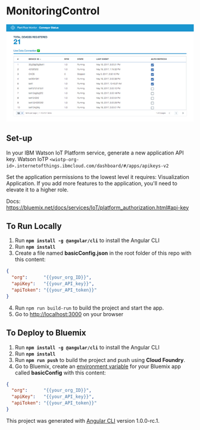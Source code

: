 # MonitoringControl
<img src="preview.jpg" />

## Set-up
In your IBM Watson IoT Platform service, generate a new application API key.
Watson IoTP `<wiotp-org-id>.internetofthings.ibmcloud.com/dashboard/#/apps/apikeys-v2`

Set the application permissions to the lowest level it requires: Visualization Application. If you add more features to the application, you'll need to elevate it to a higher role.


Docs: https://bluemix.net/docs/services/IoT/platform_authorization.html#api-key

## To Run Locally

1. Run **`npm install -g @angular/cli`** to install the Angular CLI
2. Run **`npm install`**
3. Create a file named **basicConfig.json** in the root folder of this repo with this content:
```json
{
  "org":      "{{your_org_ID}}",
  "apiKey":   "{{your_API_key}}",
  "apiToken": "{{your_API_token}}"
}
```
4. Run `npm run build-run` to build the project and start the app.
5. Go to [http://localhost:3000](http://localhost:3000) on your browser

## To Deploy to Bluemix

1. Run **`npm install -g @angular/cli`** to install the Angular CLI
2. Run **`npm install`**
3. Run **`npm run push`** to build the project and push using **Cloud Foundry**.
4. Go to Bluemix, create an [environment variable](https://console.stage1.bluemix.net/docs/services/IoT/getting_started/getting-started-iot-monitoring.html#connect) for your Bluemix app called **basicConfig** with this content:
```json
{
  "org":      "{{your_org_ID}}",
  "apiKey":   "{{your_API_key}}",
  "apiToken": "{{your_API_token}}"
}
```

This project was generated with [Angular CLI](https://github.com/angular/angular-cli) version 1.0.0-rc.1.
